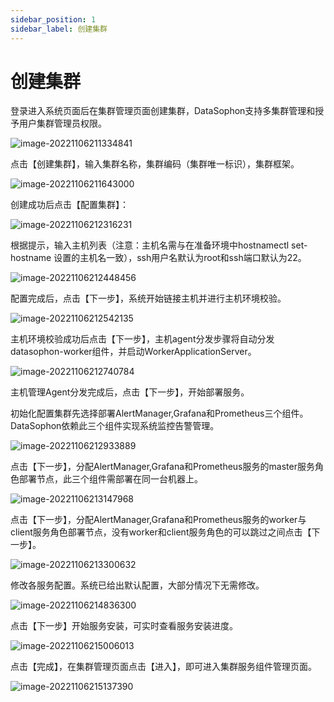 ```yaml
---
sidebar_position: 1
sidebar_label: 创建集群
---
```

# 创建集群

登录进入系统页面后在集群管理页面创建集群，DataSophon支持多集群管理和授予用户集群管理员权限。

![image-20221106211334841](./img/image-20221106211334841.png)

点击【创建集群】，输入集群名称，集群编码（集群唯一标识），集群框架。

![image-20221106211643000](./img/image-20221106211643000.png)

创建成功后点击【配置集群】：

![image-20221106212316231](./img/image-20221106212316231.png)

根据提示，输入主机列表（注意：主机名需与在准备环境中hostnamectl set-hostname 设置的主机名一致），ssh用户名默认为root和ssh端口默认为22。

![image-20221106212448456](./img/image-20221106212448456.png)

配置完成后，点击【下一步】，系统开始链接主机并进行主机环境校验。

![image-20221106212542135](./img/image-20221106212542135.png)

主机环境校验成功后点击【下一步】，主机agent分发步骤将自动分发datasophon-worker组件，并启动WorkerApplicationServer。

![image-20221106212740784](./img/image-20221106212740784.png)

主机管理Agent分发完成后，点击【下一步】，开始部署服务。

初始化配置集群先选择部署AlertManager,Grafana和Prometheus三个组件。DataSophon依赖此三个组件实现系统监控告警管理。

![image-20221106212933889](./img/image-20221106212933889.png)

点击【下一步】，分配AlertManager,Grafana和Prometheus服务的master服务角色部署节点，此三个组件需部署在同一台机器上。

![image-20221106213147968](./img/image-20221106213147968.png)

点击【下一步】，分配AlertManager,Grafana和Prometheus服务的worker与client服务角色部署节点，没有worker和client服务角色的可以跳过之间点击【下一步】。

![image-20221106213300632](./img/image-20221106213300632.png)

修改各服务配置。系统已给出默认配置，大部分情况下无需修改。

![image-20221106214836300](./img/image-20221106214836300.png)

点击【下一步】开始服务安装，可实时查看服务安装进度。

![image-20221106215006013](./img/image-20221106215006013.png)

点击【完成】，在集群管理页面点击【进入】，即可进入集群服务组件管理页面。

![image-20221106215137390](./img/image-20221106215137390.png)
